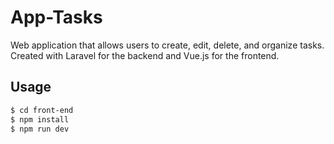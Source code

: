 # App-Tasks
Web application that allows users to create, edit, delete, and organize tasks. Created with Laravel for the backend and Vue.js for the frontend.

## Usage

``` bash
$ cd front-end
$ npm install
$ npm run dev
```
